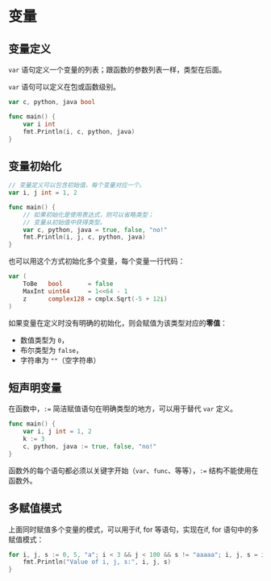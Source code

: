 # 变量

## 变量定义

`var` 语句定义一个变量的列表；跟函数的参数列表一样，类型在后面。

`var` 语句可以定义在包或函数级别。

```go
var c, python, java bool

func main() {
	var i int
	fmt.Println(i, c, python, java)
}
```

## 变量初始化

```go
// 变量定义可以包含初始值，每个变量对应一个。
var i, j int = 1, 2

func main() {
    // 如果初始化是使用表达式，则可以省略类型；
    // 变量从初始值中获得类型。
	var c, python, java = true, false, "no!"
	fmt.Println(i, j, c, python, java)
}
```

也可以用这个方式初始化多个变量，每个变量一行代码：

```go
var (
	ToBe   bool       = false
	MaxInt uint64     = 1<<64 - 1
	z      complex128 = cmplx.Sqrt(-5 + 12i)
)
```

如果变量在定义时没有明确的初始化，则会赋值为该类型对应的**零值**：

- 数值类型为 `0`，
- 布尔类型为 `false`，
- 字符串为 `""`（空字符串）

## 短声明变量

在函数中，`:=` 简洁赋值语句在明确类型的地方，可以用于替代 `var` 定义。

```go
func main() {
	var i, j int = 1, 2
	k := 3
	c, python, java := true, false, "no!"
}
```

函数外的每个语句都必须以关键字开始（`var`、`func`、等等），`:=` 结构不能使用在函数外。

## 多赋值模式

上面同时赋值多个变量的模式，可以用于if, for 等语句，实现在if, for 语句中的多赋值模式：

```go
for i, j, s := 0, 5, "a"; i < 3 && j < 100 && s != "aaaaa"; i, j, s = i+1, j+1, s + "a"  {
    fmt.Println("Value of i, j, s:", i, j, s)
}
```

